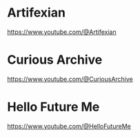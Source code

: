 # Artifexian
https://www.youtube.com/@Artifexian
# Curious Archive
https://www.youtube.com/@CuriousArchive
# Hello Future Me
https://www.youtube.com/@HelloFutureMe
